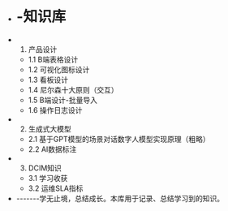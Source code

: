 - # -知识库
- 1. 产品设计
  - 1.1 B端表格设计
  - 1.2 可视化图标设计
  - 1.3 看板设计
  - 1.4 尼尔森十大原则（交互）
  - 1.5 B端设计-批量导入
  - 1.6 操作日志设计
- 2. 生成式大模型
  - 2.1 基于GPT模型的场景对话数字人模型实现原理（粗略）
  - 2.2 AI数据标注
- 3. DCIM知识
	- 3.1 学习收获
	- 3.2 运维SLA指标
- -------学无止境，总结成长。本库用于记录、总结学习到的知识。
